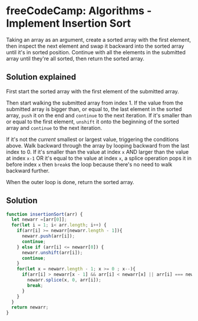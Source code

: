 # freeCodeCamp: Algorithms - Implement Insertion Sort

Taking an array as an argument, create a sorted array with the first element, then inspect the next element and swap it backward into the sorted array until it's in sorted position. Continue with all the elements in the submitted array until they're all sorted, then return the sorted array.

## Solution explained

First start the sorted array with the first element of the submitted array.

Then start walking the submitted array from index 1. If the value from the submitted array is bigger than, or equal to, the last element in the sorted array, `push` it on the end and `continue` to the next iteration. If it's smaller than or equal to the first element, `unshift` it onto the beginning of the sorted array and `continue` to the next iteration.

If it's not the *current* smallest or largest value, triggering the conditions above. Walk backward through the array by looping backward from the last index to 0. If it's smaller than the value at index `x` AND larger than the value at index `x-1` OR it's equal to the value at index `x`, a splice operation pops it in before index `x` then `break`s the loop because there's no need to walk backward further. 

When the outer loop is done, return the sorted array.

## Solution
```javascript
function insertionSort(arr) {
  let newarr =[arr[0]];
  for(let i = 1; i< arr.length; i++) {
    if(arr[i] >= newarr[newarr.length - 1]){
      newarr.push(arr[i]);
      continue;
    } else if (arr[i] <= newarr[0]) {
      newarr.unshift(arr[i]);
      continue;
    }
    for(let x = newarr.length - 1; x >= 0 ; x--){
      if(arr[i] > newarr[x - 1] && arr[i] < newarr[x] || arr[i] === newarr[x]){
        newarr.splice(x, 0, arr[i]);
        break;
      }
    }
  }
  return newarr;
}
```